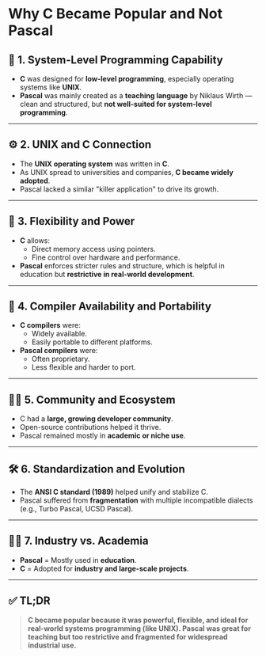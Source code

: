 # Why C Became Popular and Not Pascal

## 🧠 1. System-Level Programming Capability
- **C** was designed for **low-level programming**, especially operating systems like **UNIX**.
- **Pascal** was mainly created as a **teaching language** by Niklaus Wirth — clean and structured, but **not well-suited for system-level programming**.

---

## ⚙️ 2. UNIX and C Connection
- The **UNIX operating system** was written in **C**.
- As UNIX spread to universities and companies, **C became widely adopted**.
- Pascal lacked a similar "killer application" to drive its growth.

---

## 🔧 3. Flexibility and Power
- **C** allows:
  - Direct memory access using pointers.
  - Fine control over hardware and performance.
- **Pascal** enforces stricter rules and structure, which is helpful in education but **restrictive in real-world development**.

---

## 🔌 4. Compiler Availability and Portability
- **C compilers** were:
  - Widely available.
  - Easily portable to different platforms.
- **Pascal compilers** were:
  - Often proprietary.
  - Less flexible and harder to port.

---

## 👨‍💻 5. Community and Ecosystem
- C had a **large, growing developer community**.
- Open-source contributions helped it thrive.
- Pascal remained mostly in **academic or niche use**.

---

## 🛠️ 6. Standardization and Evolution
- The **ANSI C standard (1989)** helped unify and stabilize C.
- Pascal suffered from **fragmentation** with multiple incompatible dialects (e.g., Turbo Pascal, UCSD Pascal).

---

## 🧑‍🏫 7. Industry vs. Academia
- **Pascal** = Mostly used in **education**.
- **C** = Adopted for **industry and large-scale projects**.

---

## ✅ TL;DR

> **C became popular because it was powerful, flexible, and ideal for real-world systems programming (like UNIX). Pascal was great for teaching but too restrictive and fragmented for widespread industrial use.**
